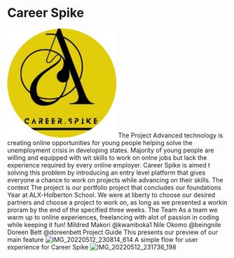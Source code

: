 # Career Spike

![Career Spike Logo](https://github.com/kwamboka1/Career-Spike/blob/main/assets/img/spike-logo-mod.png)
The Project
Advanced technology is creating online opportunities for young
people helping solve the unemployment crisis in developing 
states. Majority of young people are willing and equipped with
wit skills to work on onlne jobs but lack the experience
required by every online employer. Career Spike is aimed t solving
this problem by introducing an entry level platform that gives
everyone a chance to work on projects while advancing on their
skills.
The context
The project is our portfolio project that concludes our foundations
Year at ALX-Holberton School. We were at liberty to choose our desired
partners and choose a project to work on, as long as we presented a
workin proram by the end of the specified three weeks.
The Team
As a team we warm up to online experiences, freelancing with alot
of passion in coding while keeping it fun!
  Mildred Makori @kwamboka1
  Nile Okomo @beingnile
  Doreen Bett @doreenbett
Project Guide
This presents our preview of our main feature
![IMG_20220512_230814_614](https://user-images.githubusercontent.com/88307192/168160063-0f58e7c7-c4cc-46f5-99b0-8d212813894f.JPG)
A simple flow for user experience for Career Spike
![IMG_20220512_231736_198](https://user-images.githubusercontent.com/88307192/168161038-ea8686a9-4b5c-46d0-a076-7ce536c5ea53.JPG)




